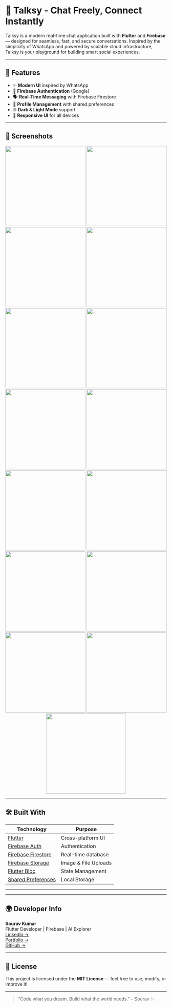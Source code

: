 # 💬 Talksy - Chat Freely, Connect Instantly

Talksy is a modern real-time chat application built with **Flutter** and **Firebase** — designed for seamless, fast, and secure conversations. Inspired by the simplicity of WhatsApp and powered by scalable cloud infrastructure, Talksy is your playground for building smart social experiences.

---

## 🚀 Features

- ✨ **Modern UI** inspired by WhatsApp
- 🔐 **Firebase Authentication** (Google)
- 🗣 **Real-Time Messaging** with Firebase Firestore
- 👤 **Profile Management** with shared preferences
- 🌐 **Dark & Light Mode** support
- 📱 **Responsive UI** for all devices

---

## 📸 Screenshots

<p align="center">
  <img src="https://github.com/user-attachments/assets/2af746cb-5f9f-4735-8a86-f8495fb708b2" width="250" />
  <img src="https://github.com/user-attachments/assets/562ceba5-c9d9-4435-af03-3e8d97cdd554" width="250" />
  <img src="https://github.com/user-attachments/assets/7cf9ccb4-5a08-48f3-b962-3e97abda2d59" width="250" />
  <img src="https://github.com/user-attachments/assets/dd7d3eed-f598-4ad3-9f24-4a61f655e7cd" width="250" />
  <img src="https://github.com/user-attachments/assets/7fbe39e6-136c-4820-bcb1-3cf3f67efce3" width="250" />
  <img src="https://github.com/user-attachments/assets/d9ad2918-a5f1-4baf-bfce-fccce64a0ed2" width="250" />
  <img src="https://github.com/user-attachments/assets/4e8fce19-c6f9-4ccc-ad89-f7c2faf04069" width="250" />
  <img src="https://github.com/user-attachments/assets/2a2d06fd-7895-4c2a-874a-eac118857dab" width="250" />
  <img src="https://github.com/user-attachments/assets/8fac9b57-d764-408c-91da-cde97cbc8823" width="250" />
  <img src="https://github.com/user-attachments/assets/7cfedfcf-1380-4106-85a1-aabf5d316866" width="250" />
  <img src="https://github.com/user-attachments/assets/fc01fff6-da9e-4f3d-b796-f4e7d3207b11" width="250" />
  <img src="https://github.com/user-attachments/assets/1579a00a-a02c-4149-9d56-cf64b8963552" width="250" />
  <img src="https://github.com/user-attachments/assets/8ca3c7bb-0cd2-4e90-bada-e744ddec7462" width="250" />
  <img src="https://github.com/user-attachments/assets/8117bc92-f608-4d0c-b834-7579010a9f9a" width="250" />
  <img src="https://github.com/user-attachments/assets/ee8f1563-d73e-4e99-b223-4cb909fb96f2" width="250" />
</p>

---

## 🛠️ Built With

| Technology                                                           | Purpose              |
| -------------------------------------------------------------------- | -------------------- |
| [Flutter](https://flutter.dev)                                       | Cross-platform UI    |
| [Firebase Auth](https://firebase.google.com/products/auth)           | Authentication       |
| [Firebase Firestore](https://firebase.google.com/products/firestore) | Real-time database   |
| [Firebase Storage](https://firebase.google.com/products/storage)     | Image & File Uploads |
| [Flutter Bloc](https://bloclibrary.dev/)                             | State Management     |
| [Shared Preferences](https://pub.dev/packages/shared_preferences)    | Local Storage        |

---

---

## 🌍 Developer Info

**Sourav Kumar**  
Flutter Developer | Firebase | AI Explorer  
[LinkedIn →](https://www.linkedin.com/in/sourav-791120257/)  
[Portfolio →](https://sourav0174.github.io/sourav/)  
[GitHub →](https://github.com/Sourav0174)

---

## 📜 License

This project is licensed under the **MIT License** — feel free to use, modify, or improve it!

---

> “Code what you dream. Build what the world needs.” – Sourav ✨
